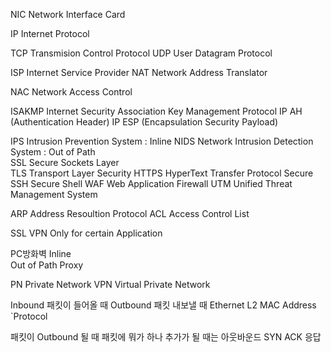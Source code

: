 
NIC Network Interface Card 

IP Internet Protocol 

TCP Transmision Control Protocol 
UDP User Datagram Protocol 

ISP Internet Service Provider 
NAT Network Address Translator 

NAC Network Access Control 

ISAKMP Internet Security Association Key Management Protocol 
IP AH (Authentication Header)
IP ESP (Encapsulation Security Payload) 



IPS Intrusion Prevention System : Inline 
NIDS Network Intrusion Detection System : Out of Path  
SSL Secure Sockets Layer  
TLS Transport Layer Security 
HTTPS HyperText Transfer Protocol Secure 
SSH Secure Shell 
WAF Web Application Firewall 
UTM Unified Threat Management System 


ARP Address Resoultion Protocol 
ACL Access Control List 

SSL VPN Only for certain Application 





PC방화벽 
Inline  
Out of Path 
Proxy 

PN Private Network 
VPN Virtual Private Network  


Inbound 패킷이 들어올 때 
Outbound 패킷 내보낼 때 
Ethernet L2 MAC Address `Protocol  

패킷이 Outbound 될 때 패킷에 뭐가 하나 추가가 될 때는 아웃바운드 
SYN ACK 응답 

